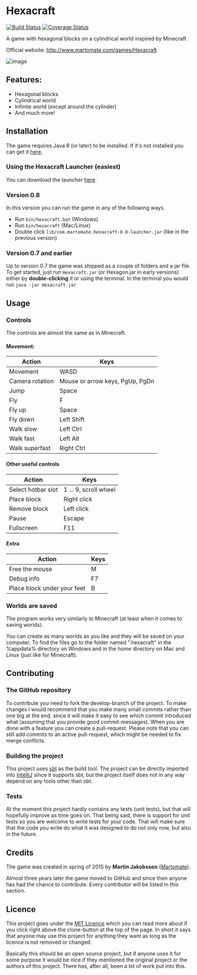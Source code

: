 # Hexacraft
[![Build Status](https://travis-ci.org/Martomate/Hexacraft.svg?branch=master)](https://travis-ci.org/Martomate/Hexacraft)
[![Coverage Status](https://coveralls.io/repos/github/Martomate/Hexacraft/badge.svg?branch=master)](https://coveralls.io/github/Martomate/Hexacraft?branch=master)

A game with hexagonal blocks on a cylindrical world inspired by Minecraft

Official website: http://www.martomate.com/games/Hexacraft

![image](https://user-images.githubusercontent.com/20427996/48558548-7cff4a00-e924-11e8-9877-75883f5edf38.png)

## Features:

- Hexagonal blocks
- Cylindrical world
- Infinite world (except around the cylinder)
- And much more!

## Installation

The game requires Java 8 (or later) to be installed. If it's not installed you can get it [here](https://java.com).

### Using the Hexacraft Launcher (easiest)

You can download the launcher [here](https://github.com/Martomate/Hexacraft/releases/tag/launcher-1.1).

### Version 0.8
In this version you can run the game in any of the following ways.
- Run `bin/hexacraft.bat` (Windows)
- Run `bin/hexacraft` (Mac/Linux)
- Double click `lib/com.martomate.hexacraft-0.8-launcher.jar` (like in the previous version)

### Version 0.7 and earlier
Up to version 0.7 the game was shipped as a couple of folders and a jar file.
To get started, just run `Hexacraft.jar` (or Hexagon.jar in early versions) either by **double-clicking** it or using the terminal.
In the terminal you would run `java -jar Hexacraft.jar`

## Usage

### Controls
The controls are almost the same as in Minecraft.

#### Movement:
Action          | Keys
--------------- | -------------------------------
Movement        | WASD
Camera rotation | Mouse or arrow keys, PgUp, PgDn
Jump            | Space
Fly             | F
Fly up          | Space
Fly down        | Left Shift
Walk slow       | Left Ctrl
Walk fast       | Left Alt
Walk superfast  | Right Ctrl

#### Other useful controls
Action             | Keys
------------------ | ---------------------
Select hotbar slot | 1 ... 9, scroll wheel
Place block        | Right click
Remove block       | Left click
Pause              | Escape
Fullscreen         | F11

#### Extra
Action                      | Keys
--------------------------- | ---------------------
Free the mouse              | M
Debug info                  | F7
Place block under your feet | B

### Worlds are saved
The program works very similarly to Minecraft (at least when it comes to saving worlds).

You can create as many worlds as you like and they will be saved on your computer. To find the files go to the folder named ".hexacraft" in the %appdata% directory on Windows and in the home directory on Mac and Linux (just like for Minecraft).

## Contributing

### The GitHub repository

To contribute you need to fork the develop-branch of the project. To make changes I would recommend that you make many small commits rather than one big at the end, since it will make it easy to see which commit introduced what (assuming that you provide good commit-messages). When you are done with a feature you can create a pull-request. Please note that you can still add commits to an active pull-request, which might be needed to fix merge conflicts.

### Building the project

This project uses [sbt](https://www.scala-sbt.org/1.x/docs/index.html) as the build tool. The project can be directly imported into [IntelliJ](https://www.jetbrains.com/idea/) since it supports sbt, but the project itself does not in any way depend on any tools other than sbt.

### Tests

At the moment this project hardly contains any tests (unit tests), but that will hopefully improve as time goes on. That being said, there is support for unit tests so you are welcome to write tests for your code. That will make sure that the code you write do what it was designed to do not only now, but also in the future.

## Credits

The game was created in spring of 2015 by **Martin Jakobsson** ([Martomate](https://github.com/Martomate)).

Almost three years later the game moved to GitHub and since then anyone has had the chance to contribute. Every contributor will be listed in this section.

## Licence

This project goes under the [MIT Licence](LICENSE) which you can read more about if you click right above the clone-button at the top of the page. In short it says that anyone may use this project for anything they want as long as the licence is not removed or changed.

Basically this should be an open source project, but if anyone uses it for some purpose it would be nice if they mentioned the original project or the authors of this project. There has, after all, been a lot of work put into this.
